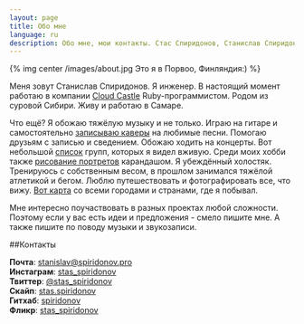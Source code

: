 ```yaml
---
layout: page
title: Обо мне
language: ru
description: Обо мне, мои контакты. Стас Спиридонов, Станислав Спиридонов
---
```


{% img center /images/about.jpg Это я в Порвоо, Финляндия:) %}

Меня зовут Станислав Спиридонов. Я инженер. В настоящий момент работаю в компании [Cloud Castle](http://cloudcastle.ru/) Ruby-программистом. Родом из суровой Сибири. Живу и работаю в Самаре.

Что ещё? Я обожаю тяжёлую музыку и не только. Играю на гитаре и самостоятельно [записываю каверы](/ru/music) на любимые песни. Помогаю друзьям с записью и сведением. Обожаю ходить на концерты. Вот небольшой [список](/ru/about/bands_list) групп, которых я видел вживую. Среди моих хобби также [рисование портретов](/ru/drawings) карандашом. Я убеждённый холостяк. Тренируюсь с собственным весом, в прошлом занимался тяжёлой атлетикой и бегом. Люблю путешествовать и фотографировать все, что вижу. [Вот карта](https://mapsengine.google.com/map/viewer?mid=ziVaddBS2p-0.kqGf9Lw-1rNk) со всеми городами и странами, где я побывал.

Мне интересно поучаствовать в разных проектах любой сложности. Поэтому если у вас есть идеи и предложения - смело пишите мне. А также пишите по поводу музыки и звукозаписи.

##Контакты

**Почта**: [stanislav@spiridonov.pro](mailto:stanislav@spiridonov.pro)  
**Инстаграм**: [stas_spiridonov](http://instagram.com/stas_spiridonov)  
**Твиттер**: [@stas_spiridonov](http://twitter.com/stas_spiridonov)  
**Скайп**: [stas.spiridonov](skype:stas.spiridonov?call)  
**Гитхаб**: [spiridonov](https://github.com/spiridonov)  
**Фликр**: [stas_spiridonov](http://www.flickr.com/photos/stas_spiridonov/sets/)  